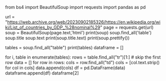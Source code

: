from bs4 import BeautifulSoup
import requests
import pandas as pd

url = "https://web.archive.org/web/20230902185326/https://en.wikipedia.org/wiki/List_of_countries_by_GDP_%28nominal%29"
page = requests.get(url)
soup = BeautifulSoup(page.text,'html')
print(soup)
soup.find_all('table')
soup.title
soup.text
print(soup.title.text)
print(soup.prettify())

tables = soup.find_all("table")
print(tables)
dataframe = []

for i, table in enumerate(tables):
    rows = table.find_all("tr")[1:]  # skip the first row
    data = []
    for row in rows:
        cols = row.find_all("td")
        cols = [col.text.strip() for col in cols]
        data.append(cols)
    df = pd.DataFrame(data)  
    dataframe.append(df)
dataframe[2]

